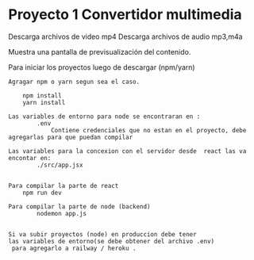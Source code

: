 # Proyecto 1 Convertidor multimedia

Descarga archivos de video mp4
Descarga archivos de audio mp3,m4a

Muestra una pantalla de previsualización del contenido.

Para iniciar los proyectos luego de descargar (npm/yarn)

    Agragar npm o yarn segun sea el caso.

        npm install
        yarn install

    Las variables de entorno para node se encontraran en :
            .env
                Contiene credenciales que no estan en el proyecto, debe agregarlas para que puedan compilar

    Las variables para la concexion con el servidor desde  react las va encontar en:
            ./src/app.jsx


    Para compilar la parte de react
        npm run dev

    Para compilar la parte de node (backend)
            nodemon app.js


    Si va subir proyectos (node) en produccion debe tener
    las variables de entorno(se debe obtener del archivo .env)
     para agregarlo a railway / heroku .
